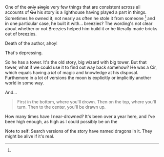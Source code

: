One of the ~~only~~ ~~single~~ very few things that are consistent across all accounts of ~~Qu~~ his story is a lighthouse having played a part in things. Sometimes he owned it, not nearly as often he stole it from someone [^dragon] and in one particular case, he built it with... breezies? The wording's not clear about whether or not Breezies helped him build it *or* he literally made bricks out of breezies.

Death of the author, ahoy!

That's depressing.

So he has a tower. It's the old story, big wizard with big tower.  But that tower, what if we could use it to find out way back somehow? He was a Cir, which equals having a *lot* of magic and knowledge at his disposal. Furthemore in a lot of versions the moon is explicitly or implicitly another world in some way.

And...

> First in the bottom, where you'll drown. Then on the top, where you'll turn. Then to the center, you'll be drawn up. 

How many times have I near-drowned? It's been over a year here, and I've been high enough, as high as I could possibly be on the 


[^dragon]:
Note to self: Search versions of the story have named dragons in it. They might be alive if it's real.

